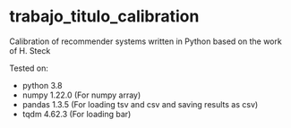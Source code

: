 # trabajo_titulo_calibration
Calibration of recommender systems written in Python based on the work of H. Steck

Tested on:
- python 3.8
- numpy 1.22.0 (For numpy array)
- pandas 1.3.5 (For loading tsv and csv and saving results as csv)
- tqdm 4.62.3 (For loading bar)
